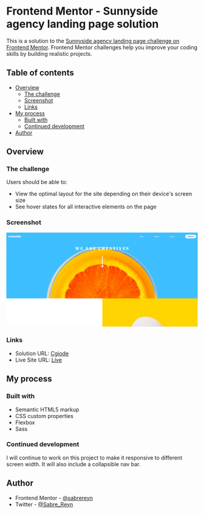 # Frontend Mentor - Sunnyside agency landing page solution

This is a solution to the [Sunnyside agency landing page challenge on Frontend Mentor](https://www.frontendmentor.io/challenges/sunnyside-agency-landing-page-7yVs3B6ef). Frontend Mentor challenges help you improve your coding skills by building realistic projects.

## Table of contents

- [Overview](#overview)
  - [The challenge](#the-challenge)
  - [Screenshot](#screenshot)
  - [Links](#links)
- [My process](#my-process)
  - [Built with](#built-with)
  - [Continued development](#continued-development)
- [Author](#author)

## Overview

### The challenge

Users should be able to:

- View the optimal layout for the site depending on their device's screen size
- See hover states for all interactive elements on the page

### Screenshot

![](.\images\screenshot.jpg)

### Links

- Solution URL: [Cgiode](https://github.com/sabrereyn/sunnyside-landing-page)
- Live Site URL: [Live](https://sabrereyn.github.io/sunnyside-landing-page/)

## My process

### Built with

- Semantic HTML5 markup
- CSS custom properties
- Flexbox
- Sass

### Continued development

I will continue to work on this project to make it responsive to different screen width. It will also include a collapsible nav bar.

## Author

<!-- - Website - [Add your name here](https://www.your-site.com) -->

- Frontend Mentor - [@sabrereyn](https://www.frontendmentor.io/profile/sabrereyn)
- Twitter - [@Sabre_Reyn](https://www.twitter.com/Sabre_Reyn)
